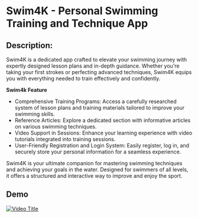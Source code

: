 # Swim4K - Personal Swimming Training and Technique App

## Description:
Swim4K is a dedicated app crafted to elevate your swimming journey with expertly designed lesson plans and in-depth guidance. Whether you're taking your first strokes or perfecting advanced techniques, Swim4K equips you with everything needed to train effectively and confidently.

**Swim4k Feature**
- Comprehensive Training Programs: Access a carefully researched system of lesson plans and training materials tailored to improve your swimming skills.
- Reference Articles: Explore a dedicated section with informative articles on various swimming techniques.
- Video Support in Sessions: Enhance your learning experience with video tutorials integrated into training sessions.
- User-Friendly Registration and Login System: Easily register, log in, and securely store your personal information for a seamless experience.

Swim4K is your ultimate companion for mastering swimming techniques and achieving your goals in the water. Designed for swimmers of all levels, it offers a structured and interactive way to improve and enjoy the sport.

## Demo
[![Video Title](https://img.youtube.com/vi/dKBtLiTSFfA/0.jpg)](https://www.youtube.com/watch?v=dKBtLiTSFfA)
